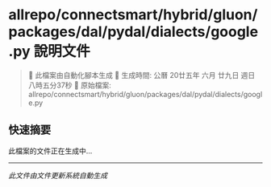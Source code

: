 # allrepo/connectsmart/hybrid/gluon/packages/dal/pydal/dialects/google.py 說明文件

> 🚧 此檔案由自動化腳本生成
> 📅 生成時間: 公曆 20廿五年 六月 廿九日 週日 八時五分37秒
> 📂 原始檔案: allrepo/connectsmart/hybrid/gluon/packages/dal/pydal/dialects/google.py

## 快速摘要
此檔案的文件正在生成中...

<!-- 實際使用時，這裡會是 Claude Code 生成的完整文件內容 -->

---
*此文件由文件更新系統自動生成*
